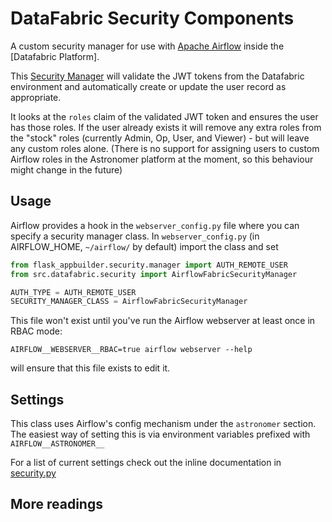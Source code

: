 # DataFabric Security Components

A custom security manager for use with [Apache
Airflow][Airflow] inside the [Datafabric Platform].

This [Security Manager] will validate the JWT tokens from the Datafabric
environment and automatically create or update the user record as appropriate.

It looks at the `roles` claim of the validated JWT token and ensures the user
has those roles. If the user already exists it will remove any extra roles from
the "stock" roles (currently Admin, Op, User, and Viewer) - but will leave any
custom roles alone. (There is no support for assigning users to custom Airflow
roles in the Astronomer platform at the moment, so this behaviour might change
in the future)

## Usage

Airflow provides a hook in the `webserver_config.py` file where you can specify
a security manager class. In `webserver_config.py` (in AIRFLOW_HOME,
`~/airflow/` by default) import the class and set

```python
from flask_appbuilder.security.manager import AUTH_REMOTE_USER
from src.datafabric.security import AirflowFabricSecurityManager

AUTH_TYPE = AUTH_REMOTE_USER
SECURITY_MANAGER_CLASS = AirflowFabricSecurityManager
```

This file won't exist until you've run the Airflow webserver at least once in RBAC mode:

```
AIRFLOW__WEBSERVER__RBAC=true airflow webserver --help
```

will ensure that this file exists to edit it.


## Settings

This class uses Airflow's config mechanism under the `astronomer` section. The
easiest way of setting this is via environment variables prefixed with
`AIRFLOW__ASTRONOMER__`

For a list of current settings check out the inline documentation in
[security.py](astronomer/flask_appbuilder/security.py)


## More readings

[Airflow]: https://airflow.apache.org/
[Security Manager]: https://flask-appbuilder.readthedocs.io/en/latest/security.html#your-custom-security
